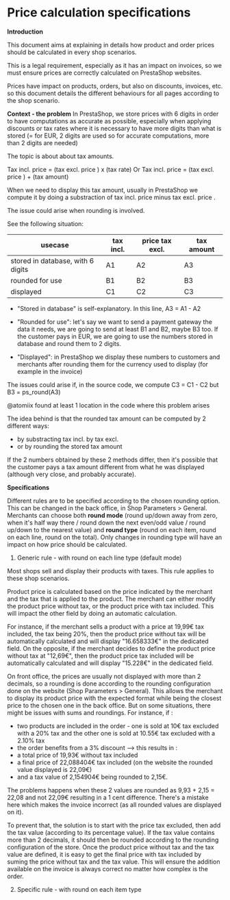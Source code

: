 # Price calculation specifications 

**Introduction**

This document aims at explaining in details how product and order prices should be calculated in every shop scenarios. 

This is a legal requirement, especially as it has an impact on invoices, so we must ensure prices are correctly calculated on PrestaShop websites.

Prices have impact on products, orders, but also on discounts, invoices, etc. so this document details the different behaviours for all pages according to the shop scenario.

**Context - the problem**
In PrestaShop, we store prices with 6 digits in order to have computations as accurate as possible, especially when applying discounts or tax rates where it is necessary to have more digits than what is stored (= for EUR, 2 digits are used so for accurate computations, more than 2 digits are needed)

The topic is about about tax amounts.

Tax incl. price = (tax excl. price ) x (tax rate)
Or
Tax incl. price = (tax excl. price ) + (tax amount)

When we need to display this tax amount, usually in PrestaShop we compute it by doing a substraction of tax incl. price minus tax excl. price .

The issue could arise when rounding is involved.

See the following situation:

| usecase  |  tax incl. |  price tax excl. |tax amount |
|---|---|---|---|
| stored in database, with 6 digits  | A1  | A2  | A3  |
| rounded for use | B1  | B2  | B3  |
| displayed | C1  | C2  | C3  |

- "Stored in database" is self-explanatory. In this line, A3 = A1 - A2

- "Rounded for use": let's say we want to send a payment gateway the data it needs, we are going to send at least B1 and B2, maybe B3 too. If the customer pays in EUR, we are going to use the numbers stored in database and round them to 2 digits.

- "Displayed": in PrestaShop we display these numbers to customers and merchants after rounding them for the currency used to display (for example in the invoice)

The issues could arise if, in the source code, we compute
C3 = C1 - C2
but
B3 = ps_round(A3)

@atomiix found at least 1 location in the code where this problem arises

The idea behind is that the rounded tax amount can be computed by 2 different ways:

- by substracting tax incl. by tax excl.
- or by rounding the stored tax amount

If the 2 numbers obtained by these 2 methods differ, then it's possible that the customer pays a tax amount different from what he was displayed (although very close, and probably accurate).

**Specifications**

Different rules are to be specified according to the chosen rounding option. This can be changed in the back office, in Shop Parameters > General. Merchants can choose both **round mode** (round up/down away from zero, when it's half way there / round down the next even/odd value / round up/down to the nearest value) and **round type** (round on each item, round on each line, round on the total). Only changes in rounding type will have an impact on how price should be calculated.

1. Generic rule - with round on each line type (default mode)

Most shops sell and display their products with taxes. This rule applies to these shop scenarios.

Product price is calculated based on the price indicated by the merchant and the tax that is applied to the product. 
The merchant can either modify the product price without tax, or the product price with tax included. 
This will impact the other field by doing an automatic calculation.

For instance, if the merchant sells a product with a price at 19,99€ tax included, the tax being 20%, then the product price without tax will be automatically calculated and will display "16.658333€" in the dedicated field.
On the opposite, if the merchant decides to define the product price without tax at "12,69€", then the product price tax included will be automatically calculated and will display "15.228€" in the dedicated field.

On front office, the prices are usually not displayed with more than 2 decimals, so a rounding is done according to the rounding configuration done on the website (Shop Parameters > General).
This allows the merchant to display its product price with the expected format while being the closest price to the chosen one in the back office. 
But on some situations, there might be issues with sums and roundings.
For instance, if :
- two products are included in the order - one is sold at 10€ tax excluded with a 20% tax and the other one is sold at 10.55€ tax excluded with a 2.10% tax
- the order benefits from a 3% discount
--> this results in :
- a total price of 19,93€ without tax included
- a final price of 22,088404€ tax included (on the website the rounded value displayed is 22,09€)
- and a tax value of 2,154904€ being rounded to 2,15€.

The problems happens when these 2 values are rounded as 9,93 + 2,15 = 22,08 and not 22,09€ resulting in a 1 cent difference. There's a mistake here which makes the invoice incorrect (as all rounded values are displayed on it).

To prevent that, the solution is to start with the price tax excluded, then add the tax value (according to its percentage value). If the tax value contains more than 2 decimals, it should then be rounded according to the rounding configuration of the store.
Once the product price without tax and the tax value are defined, it is easy to get the final price with tax included by suming the price without tax and the tax value.
This will ensure the addition available on the invoice is always correct no matter how complex is the order. 

2. Specific rule - with round on each item type

